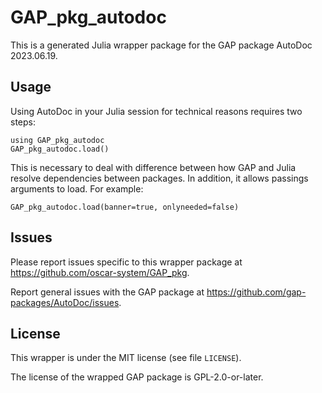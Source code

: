 # GAP_pkg_autodoc

This is a generated Julia wrapper package for the GAP package AutoDoc 2023.06.19.

## Usage

Using AutoDoc in your Julia session for technical reasons requires two steps:

    using GAP_pkg_autodoc
    GAP_pkg_autodoc.load()

This is necessary to deal with difference between how GAP and Julia
resolve dependencies between packages. In addition, it allows passings
arguments to load. For example:

    GAP_pkg_autodoc.load(banner=true, onlyneeded=false)

## Issues

Please report issues specific to this wrapper package at <https://github.com/oscar-system/GAP_pkg>.

Report general issues with the GAP package at <https://github.com/gap-packages/AutoDoc/issues>.

## License

This wrapper is under the MIT license (see file `LICENSE`).

The license of the wrapped GAP package is GPL-2.0-or-later.
